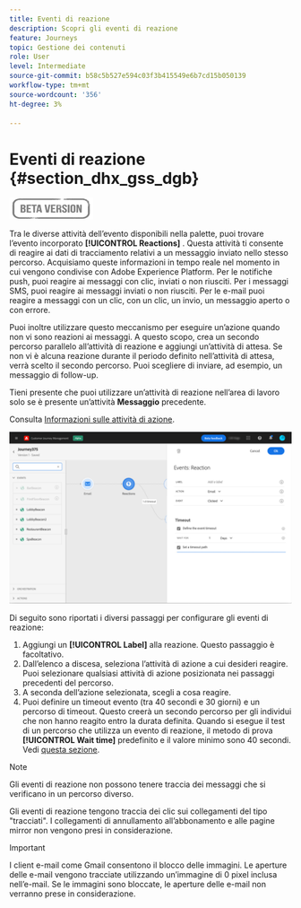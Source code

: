 ```yaml
---
title: Eventi di reazione
description: Scopri gli eventi di reazione
feature: Journeys
topic: Gestione dei contenuti
role: User
level: Intermediate
source-git-commit: b58c5b527e594c03f3b415549e6b7cd15b050139
workflow-type: tm+mt
source-wordcount: '356'
ht-degree: 3%

---
```


# Eventi di reazione {#section_dhx_gss_dgb}

![](../assets/do-not-localize/badge.png)

Tra le diverse attività dell’evento disponibili nella palette, puoi trovare l’evento incorporato **[!UICONTROL Reactions]** . Questa attività ti consente di reagire ai dati di tracciamento relativi a un messaggio inviato nello stesso percorso. Acquisiamo queste informazioni in tempo reale nel momento in cui vengono condivise con Adobe Experience Platform. Per le notifiche push, puoi reagire ai messaggi con clic, inviati o non riusciti. Per i messaggi SMS, puoi reagire ai messaggi inviati o non riusciti. Per le e-mail puoi reagire a messaggi con un clic, con un clic, un invio, un messaggio aperto o con errore.

Puoi inoltre utilizzare questo meccanismo per eseguire un’azione quando non vi sono reazioni ai messaggi. A questo scopo, crea un secondo percorso parallelo all’attività di reazione e aggiungi un’attività di attesa. Se non vi è alcuna reazione durante il periodo definito nell’attività di attesa, verrà scelto il secondo percorso. Puoi scegliere di inviare, ad esempio, un messaggio di follow-up.

Tieni presente che puoi utilizzare un’attività di reazione nell’area di lavoro solo se è presente un’attività **Messaggio** precedente.

Consulta [Informazioni sulle attività di azione](../building-journeys/about-journey-activities.md#action-activities).

![](../assets/journey45.png)

Di seguito sono riportati i diversi passaggi per configurare gli eventi di reazione:

1. Aggiungi un **[!UICONTROL Label]** alla reazione. Questo passaggio è facoltativo.
1. Dall’elenco a discesa, seleziona l’attività di azione a cui desideri reagire. Puoi selezionare qualsiasi attività di azione posizionata nei passaggi precedenti del percorso.
1. A seconda dell’azione selezionata, scegli a cosa reagire.
1. Puoi definire un timeout evento (tra 40 secondi e 30 giorni) e un percorso di timeout. Questo creerà un secondo percorso per gli individui che non hanno reagito entro la durata definita. Quando si esegue il test di un percorso che utilizza un evento di reazione, il metodo di prova **[!UICONTROL Wait time]** predefinito e il valore minimo sono 40 secondi. Vedi [questa sezione](../building-journeys/testing-the-journey.md).

>[!NOTE]
>
>
>Gli eventi di reazione non possono tenere traccia dei messaggi che si verificano in un percorso diverso.
>
>Gli eventi di reazione tengono traccia dei clic sui collegamenti del tipo &quot;tracciati&quot;. I collegamenti di annullamento all’abbonamento e alle pagine mirror non vengono presi in considerazione.

>[!IMPORTANT]
>
>I client e-mail come Gmail consentono il blocco delle immagini. Le aperture delle e-mail vengono tracciate utilizzando un’immagine di 0 pixel inclusa nell’e-mail. Se le immagini sono bloccate, le aperture delle e-mail non verranno prese in considerazione.
